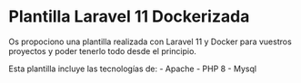 # Plantilla Laravel 11 Dockerizada

Os propociono una plantilla realizada con Laravel 11 y Docker para vuestros proyectos y poder tenerlo todo desde el principio.

Esta plantilla incluye las tecnologías de:
    - Apache
    - PHP 8
    - Mysql

